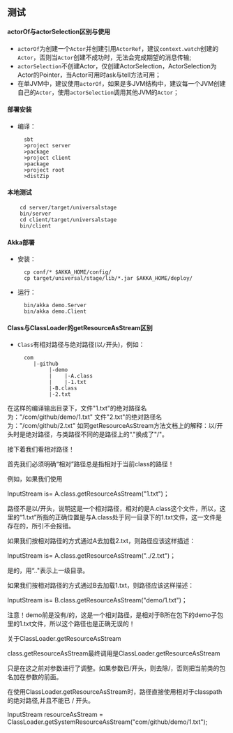 ## 测试


#### actorOf与actorSelection区别与使用
+ `actorOf`为创建一个`Actor`并创建引用`ActorRef`，建议`context.watch`创建的`Actor`，否则当`Actor`创建不成功时，无法会完成期望的消息传输;
+ `actorSelection`不创建Actor，仅创建ActorSelection，ActorSelection为Actor的Pointer，当Actor可用时ask与tell方法可用；
+ 在单JVM中，建议使用`actorOf`，如果是多JVM结构中，建议每一个JVM创建自己的`Actor`，使用`actorSelection`调用其他JVM的`Actor`；

#### 部署安装
+ 编译：
        
        sbt
        >project server
        >package
        >project client
        >package
        >project root
        >distZip

#### 本地测试
        
        cd server/target/universalstage
        bin/server
        cd client/target/universalstage
        bin/client        

#### Akka部署

+ 安装： 
        
        cp conf/* $AKKA_HOME/config/
        cp target/universal/stage/lib/*.jar $AKKA_HOME/deploy/

+ 运行：             

        bin/akka demo.Server
        bin/akka demo.Client           

#### Class与ClassLoader的getResourceAsStream区别
+ `Class`有相对路径与绝对路径(以`/`开头)，例如：

        com
           |-github
                |-demo
                |    |-A.class
                |    |-1.txt
                |-B.class
                |-2.txt


在这样的编译输出目录下，文件"1.txt"的绝对路径名为："/com/github/demo/1.txt" 文件"2.txt"的绝对路径名为："/com/github/2.txt" 
如同getResourceAsStream方法文档上的解释：以/开头时是绝对路径，与类路径不同的是路径上的“."换成了"/"。

接下着我们看相对路径！

首先我们必须明确“相对”路径总是指相对于当前class的路径！

例如，如果我们使用

InputStream is= A.class.getResourceAsStream("1.txt")；

路径不是以/开头，说明这是一个相对路径，相对的是A.class这个文件，所以，这里的“1.txt”所指的正确位置是与A.class处于同一目录下的1.txt文件，这一文件是存在的，所引不会报错。

如果我们按相对路径的方式通过A去加载2.txt，则路径应该这样描述：

InputStream is= A.class.getResourceAsStream("../2.txt")；   

是的，用“.."表示上一级目录。

如果我们按相对路径的方式通过B去加载1.txt，则路径应该这样描述：   

InputStream is= B.class.getResourceAsStream("demo/1.txt")；   

注意！demo前是没有/的，这是一个相对路径，是相对于B所在包下的demo子包里的1.txt文件，所以这个路径也是正确无误的！

关于ClassLoader.getResourceAsStream

class.getResourceAsStream最终调用是ClassLoader.getResourceAsStream

只是在这之前对参数进行了调整。如果参数已/开头，则去除/，否则把当前类的包名加在参数的前面。

在使用ClassLoader.getResourceAsStream时，路径直接使用相对于classpath的绝对路径,并且不能已 / 开头。

InputStream resourceAsStream = ClassLoader.getSystemResourceAsStream("com/github/demo/1.txt");
